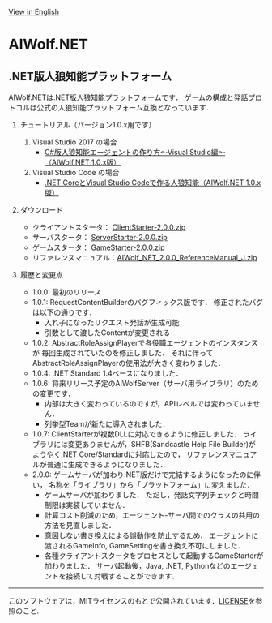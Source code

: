 [View in English](https://github.com/AIWolfSharp/AIWolf_NET/blob/master/README-E.md)
# AIWolf.NET
## .NET版人狼知能プラットフォーム
AIWolf.NETは.NET版人狼知能プラットフォームです．
ゲームの構成と発話プロトコルは公式の人狼知能プラットフォーム互換となっています．

1. チュートリアル（バージョン1.0.x用です）
    1. Visual Studio 2017 の場合
        * [C#版人狼知能エージェントの作り方～Visual Studio編～（AIWolf.NET 1.0.x版）](https://www.slideshare.net/takots/c-59927842)
    1. Visual Studio Code の場合
        * [.NET CoreとVisual Studio Codeで作る人狼知能（AIWolf.NET 1.0.x版）](https://www.slideshare.net/takots/net-corevs-code-71808207)

1. ダウンロード

    * クライアントスタータ：
[ClientStarter-2.0.0.zip](https://github.com/AIWolfSharp/AIWolf_NET/releases/download/v2.0.0/ClientStarter-2.0.0.zip)
    * サーバスタータ：
[ServerStarter-2.0.0.zip](https://github.com/AIWolfSharp/AIWolf_NET/releases/download/v2.0.0/ServerStarter-2.0.0.zip)
    * ゲームスタータ：
[GameStarter-2.0.0.zip](https://github.com/AIWolfSharp/AIWolf_NET/releases/download/v2.0.0/GameStarter-2.0.0.zip)
    * リファレンスマニュアル：[AIWolf_NET_2.0.0_ReferenceManual_J.zip](https://github.com/AIWolfSharp/AIWolf_NET/releases/download/v2.0.0/AIWolf_NET_2.0.0_ReferenceManual_J.zip)

1. 履歴と変更点

    * 1.0.0: 最初のリリース
    * 1.0.1: RequestContentBuilderのバグフィックス版です．
      修正されたバグは以下の通りです．
      * 入れ子になったリクエスト発話が生成可能
      * 引数として渡したContentが変更される
    * 1.0.2: AbstractRoleAssignPlayerで各役職エージェントのインスタンスが
      毎回生成されていたのを修正しました．
      それに伴ってAbstractRoleAssignPlayerの使用法が大きく変わりました．
    * 1.0.4: .NET Standard 1.4ベースになりました．
    * 1.0.6: 将来リリース予定のAIWolfServer（サーバ用ライブラリ）のための変更です．
      * 内部は大きく変わっているのですが，APIレベルでは変わっていません．
      * 列挙型Teamが新たに導入されました．
    * 1.0.7: ClientStarterが複数DLLに対応できるように修正しました．
      ライブラリには変更ありませんが，SHFB(Sandcastle Help File Builder)が
      ようやく.NET Core/Standardに対応したので，
      リファレンスマニュアルが普通に生成できるようになりました．
    * 2.0.0: ゲームサーバが加わり.NET版だけで完結するようになったのに伴い，
      名称を「ライブラリ」から「プラットフォーム」に変えました．
      * ゲームサーバが加わりました．
        ただし，発話文字列チェックと時間制限は実装していません．
      * 計算コスト削減のため，エージェント-サーバ間でのクラスの共用の方法を見直しました．
      * 意図しない書き換えによる誤動作を防止するため，
        エージェントに渡されるGameInfo, GameSettingを書き換え不可にしました．
      * 各種クライアントスタータをプロセスとして起動するGameStarterが加わりました．
        サーバ起動後，Java, .NET, Pythonなどのエージェントを接続して対戦することができます．
      

---
このソフトウェアは，MITライセンスのもとで公開されています．[LICENSE](https://github.com/AIWolfSharp/AIWolf_NET/blob/master/LICENSE)を参照のこと.

